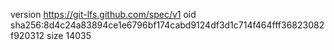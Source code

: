version https://git-lfs.github.com/spec/v1
oid sha256:8d4c24a83894ce1e6796bf174cabd9124df3d1c714f464fff36823082f920312
size 14035
